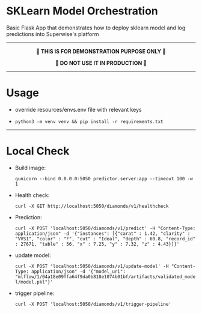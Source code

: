 # SKLearn Model Orchestration
Basic Flask App that demonstrates how to deploy sklearn model and log predictions into Superwise's platform

***

<p align="center" width="100%">
<b>🚧 THIS IS FOR DEMONSTRATION PURPOSE ONLY 🚧</b>
<p align="center" width="100%">
<b>🚧 DO NOT USE IT IN PRODUCTION 🚧</b>

***
# Usage

- override resources/envs.env file with relevant keys

- `python3 -m venv venv && pip install -r requirements.txt`


***

# Local Check
- Build image:
  ```
  gunicorn --bind 0.0.0.0:5050 predictor.server:app --timeout 100 -w 1
  ```

- Health check: 
  
  `curl -X GET http://localhost:5050/diamonds/v1/healthcheck`

- Prediction:
  
  `
  curl -X POST 'localhost:5050/diamonds/v1/predict' -H "Content-Type: application/json" -d '{"instances": [{"carat" : 1.42, "clarity" : "VVS1", "color" : "F", "cut" : "Ideal", "depth" : 60.8, "record_id" : 27671, "table" : 56, "x" : 7.25, "y" : 7.32, "z" : 4.43}]}'
  `

- update model:

  `
  curl -X POST 'localhost:5050/diamonds/v1/update-model' -H "Content-Type: application/json" -d '{"model_uri": "mlflow/1/04a18e09ffa64f9da0b818e1074b01bf/artifacts/validated_model/model.pkl"}'
  `

- trigger pipeline:

  `
  curl -X POST 'localhost:5050/diamonds/v1/trigger-pipeline'
  `